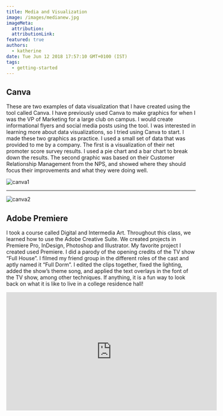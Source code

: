 ```yaml
---
title: Media and Visualization
image: /images/medianew.jpg
imageMeta:
  attribution:
  attributionLink:
featured: true
authors:
  - katherine
date: Tue Jun 12 2018 17:57:10 GMT+0100 (IST)
tags:
  - getting-started
---
```


## Canva

These are two examples of data visualization that I have created using the tool called Canva. I have previously used Canva to make graphics for when I was the VP of Marketing for a large club on campus. I would create informational flyers and social media posts using the tool. I was interested in learning more about data visualizations, so I tried using Canva to start. I made these two graphics as practice. I used a small set of data that was provided to me by a company. The first is a visualization of their net promoter score survey results. I used a pie chart and a bar chart to break down the results. The second graphic was based on their Customer Relationship Management from the NPS, and showed where they should focus their improvements and what they were doing well.

![canva1](/images/canva1.jpg)

---

![canva2](/images/canva2.jpg)

## Adobe Premiere

I took a course called Digital and Intermedia Art. Throughout this class, we learned how to use the Adobe Creative Suite. We created projects in Premiere Pro, InDesign, Photoshop and Illustrator. My favorite project I created used Premiere. I did a parody of the opening credits of the TV show “Full House”. I filmed my friend group in the different roles of the cast and aptly named it “Full Dorm”. I edited the clips together, fixed the lighting, added the show’s theme song, and applied the text overlays in the font of the TV show, among other techniques. If anything, it is a fun way to look back on what it is like to live in a college residence hall!

<iframe width="560" height="315" src="https://www.youtube.com/watch?v=PN7WYuRf1LA" frameborder="0" allowfullscreen></iframe>
